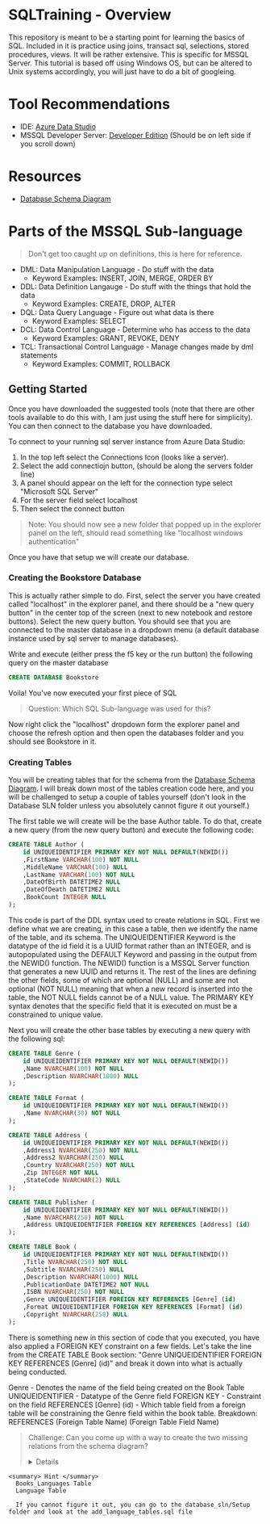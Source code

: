 # SQLTraining - Overview

This repository is meant to be a starting point for learning the basics of SQL. Included in it is practice using joins, transact sql, selections, stored procedures, views. It will be rather extensive. This is specific for MSSQL Server. This tutorial is based off using Windows OS, but can be altered to Unix systems accordingly, you will just have to do a bit of googleing.

# Tool Recommendations

* IDE: [Azure Data Studio](https://docs.microsoft.com/en-us/sql/azure-data-studio/download-azure-data-studio?view=sql-server-ver15)
* MSSQL Developer Server: [Developer Edition](https://www.microsoft.com/en-us/sql-server/sql-server-downloads) (Should be on left side if you scroll down)

# Resources

* [Database Schema Diagram](https://drive.google.com/file/d/1A5l0ywoPEn-FteMqX7Z0-BqoqCvVXyUd/view?usp=sharing)

# Parts of the MSSQL Sub-language

> Don't get too caught up on definitions, this is here for reference.

* DML: Data Manipulation Language - Do stuff with the data
  * Keyword Examples: INSERT, JOIN, MERGE, ORDER BY
* DDL: Data Definition Langauge - Do stuff with the things that hold the data
  * Keyword Examples: CREATE, DROP, ALTER
* DQL: Data Query Language - Figure out what data is there
  * Keyword Examples: SELECT
* DCL: Data Control Language - Determine who has access to the data
  * Keyword Examples: GRANT, REVOKE, DENY
* TCL: Transactional Control Language - Manage changes made by dml statements
  * Keyword Examples: COMMIT, ROLLBACK

## Getting Started

Once you have downloaded the suggested tools (note that there are other tools available to do this with, I am just using the stuff here for simplicity). You can then connect to the database you have downloaded.

To connect to your running sql server instance from Azure Data Studio:

1. In the top left select the Connections Icon (looks like a server). 
2. Select the add connectiojn button, (should be along the servers folder line)
3. A panel should appear on the left for the connection type select "Microsoft SQL Server"
4. For the server field select localhost
5. Then select the connect button

> Note: You should now see a new folder that popped up in the explorer panel on the left, should read something like "localhost <default> windows authentication"
 
 Once you have that setup we will create our database.
 
 ### Creating the Bookstore Database
 
 This is actually rather simple to do. First, select the server you have created called "localhost" in the explorer panel, and there should be a "new query button" in the center top of the screen (next to new notebook and restore buttons). Select the new query button. You should see that you are connected to the master database in a dropdown menu (a default database instance used by sql server to manage databases).
 
 Write and execute (either press the f5 key or the run button) the following query on the master database
 
 ```sql
 CREATE DATABASE Bookstore
 ```

Voila! You've now executed your first piece of SQL
 
 > Question: Which SQL Sub-language was used for this?
 
Now right click the "localhost" dropdown form the explorer panel and choose the refresh option and then open the databases folder and you should see Bookstore in it.
 
### Creating Tables

You will be creating tables that for the schema from the [Database Schema Diagram](https://drive.google.com/file/d/1A5l0ywoPEn-FteMqX7Z0-BqoqCvVXyUd/view?usp=sharing). I will break down most of the tables creation code here, and you will be challenged to setup a couple of tables yourself (don't look in the Database SLN folder unless you absolutely cannot figure it out yourself.)

The first table we will create will be the base Author table. To do that, create a new query (from the new query button) and execute the following code:

```sql
CREATE TABLE Author (
    id UNIQUEIDENTIFIER PRIMARY KEY NOT NULL DEFAULT(NEWID())
    ,FirstName VARCHAR(100) NOT NULL
    ,MiddleName VARCHAR(100) NULL
    ,LastName VARCHAR(100) NOT NULL
    ,DateOfBirth DATETIME2 NULL
    ,DateOfDeath DATETIME2 NULL
    ,BookCount INTEGER NULL
);
```

This code is part of the DDL syntax used to create relations in SQL. First we define what we are creating, in this case a table, then we identify the name of the table, and its schema. The UNIQUEIDENTIFIER Keyword is the datatype of the id field it is a UUID format rather than an INTEGER, and is autopopulated using the DEFAULT Keyword and passing in the output from the NEWID() function. The NEWID() function is a MSSQL Server function that generates a new UUID and returns it. The rest of the lines are defining the other fields, some of which are optional (NULL) and some are not optional (NOT NULL) meaning that when a new record is inserted into the table, the NOT NULL fields cannot be of a NULL value. The PRIMARY KEY syntax denotes that the specific field that it is executed on must be a constrained to unique value.

Next you will create the other base tables by executing a new query with the following sql:

```sql
CREATE TABLE Genre (
    id UNIQUEIDENTIFIER PRIMARY KEY NOT NULL DEFAULT(NEWID()) 
    ,Name NVARCHAR(100) NOT NULL
    ,Description NVARCHAR(1000) NULL
);

CREATE TABLE Format (
    id UNIQUEIDENTIFIER PRIMARY KEY NOT NULL DEFAULT(NEWID())
    ,Name NVARCHAR(30) NOT NULL
);

CREATE TABLE Address (
    id UNIQUEIDENTIFIER PRIMARY KEY NOT NULL DEFAULT(NEWID())
    ,Address1 NVARCHAR(250) NOT NULL
    ,Address2 NVARCHAR(250) NULL
    ,Country NVARCHAR(250) NOT NULL
    ,Zip INTEGER NOT NULL
    ,StateCode NVARCHAR(2) NULL
);

CREATE TABLE Publisher (
    id UNIQUEIDENTIFIER PRIMARY KEY NOT NULL DEFAULT(NEWID())
    ,Name NVARCHAR(250) NOT NULL
    ,Address UNIQUEIDENTIFIER FOREIGN KEY REFERENCES [Address] (id)
);

CREATE TABLE Book (
    id UNIQUEIDENTIFIER PRIMARY KEY NOT NULL DEFAULT(NEWID())
    ,Title NVARCHAR(250) NOT NULL
    ,Subtitle NVARCHAR(250) NULL
    ,Description NVARCHAR(1000) NULL
    ,PublicationDate DATETIME2 NOT NULL
    ,ISBN NVARCHAR(250) NOT NULL
    ,Genre UNIQUEIDENTIFIER FOREIGN KEY REFERENCES [Genre] (id)
    ,Format UNIQUEIDENTIFIER FOREIGN KEY REFERENCES [Format] (id)
    ,Copyright NVARCHAR(250) NULL
);
```

There is something new in this section of code that you executed, you have also applied a FOREIGN KEY constraint on a few fields. Let's take the line from the CREATE TABLE Book section: "Genre UNIQUEIDENTIFIER FOREIGN KEY REFERENCES [Genre] (id)" and break it down into what is actually being conducted.

Genre - Denotes the name of the field being created on the Book Table
UNIQUEIDENTIFIER - Datatype of the Genre field
FOREIGN KEY - Constraint on the field
REFERENCES [Genre] (id) - Which table field from a foreign table will be constraining the Genre field within the book table. Breakdown: REFERENCES (Foreign Table Name) (Foreign Table Field Name)

> Challenge: Can you come up with a way to create the two missing relations from the schema diagram?
> <details>
    <summary> Hint </summary>
      Books_Languages Table
      Language Table

      If you cannot figure it out, you can go to the database_sln/Setup folder and look at the add_language_tables.sql file
  </details>

